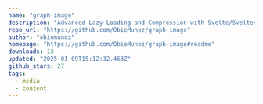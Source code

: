 ```yaml
---
name: "graph-image"
description: "Advanced Lazy-Loading and Compression with Svelte/SvelteKit and Hygraph"
repo_url: "https://github.com/ObieMunoz/graph-image"
author: "obiemunoz"
homepage: "https://github.com/ObieMunoz/graph-image#readme"
downloads: 13
updated: "2025-01-09T15:12:32.463Z"
github_stars: 27
tags: 
  - media
  - content
---
```

